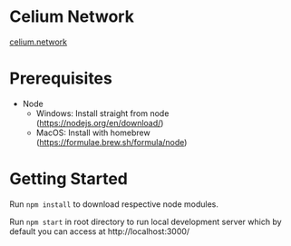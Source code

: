 # Celium Network
[celium.network](https://www.celium.network)

# Prerequisites

- Node 
	- Windows: Install straight from node (https://nodejs.org/en/download/)
	-  MacOS: Install with homebrew (https://formulae.brew.sh/formula/node)

# Getting Started

Run `npm install` to download respective node modules.

Run `npm start` in root directory to run local development server which by default you can access at http://localhost:3000/
